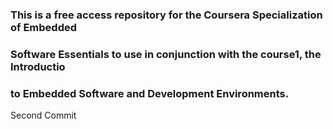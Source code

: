 ### This is a free access repository for the Coursera Specialization of Embedded
### Software Essentials to use in conjunction with the course1, the Introductio
### to Embedded Software and Development Environments.
Second Commit
